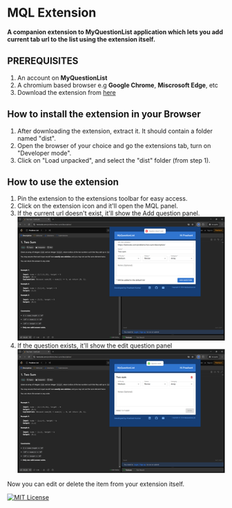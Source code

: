 
# MQL Extension

**A companion extension to MyQuestionList application which lets you add current tab url to the list using the extension itself.**

## PREREQUISITES
1. An account on **MyQuestionList**
2. A chromium based browser e.g **Google Chrome**, **Miscrosoft Edge**, etc
3. Download the extension from [here](https://github.com/Prashant2303/mql-extension/blob/main/tools/Extension.zip)

## How to install the extension in your Browser 
1. After downloading the extension, extract it. It should contain a folder named "dist".
2. Open the browser of your choice and go the extensions tab, turn on "Developer mode".
3. Click on "Load unpacked", and select the "dist" folder (from step 1).

## How to use the extension
1. Pin the extension to the extensions toolbar for easy access.
2. Click on the extension icon and it'll open the MQL panel.
3. If the current url doesn't exist, it'll show the Add question panel. ![img](https://github.com/Prashant2303/mql-extension/blob/main/screenshots/question-doesn't-exist.png)
4. If the question exists, it'll show the edit question panel ![img](https://github.com/Prashant2303/mql-extension/blob/main/screenshots/question-exists.png)

Now you can edit or delete the item from your extension itself.
<br/>

[![MIT License](https://img.shields.io/badge/License-MIT-green.svg)](https://choosealicense.com/licenses/mit/)
